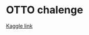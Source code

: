 OTTO chalenge
========================

[Kaggle link](https://www.kaggle.com/c/otto-group-product-classification-challenge)
